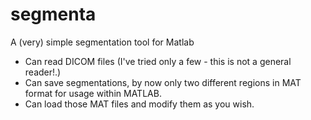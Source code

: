 # segmenta
A (very) simple segmentation tool for Matlab

* Can read DICOM files (I've tried only a few - this is not a general reader!.)
* Can save segmentations, by now only two different regions in MAT format for usage within MATLAB.
* Can load those MAT files and modify them as you wish.


